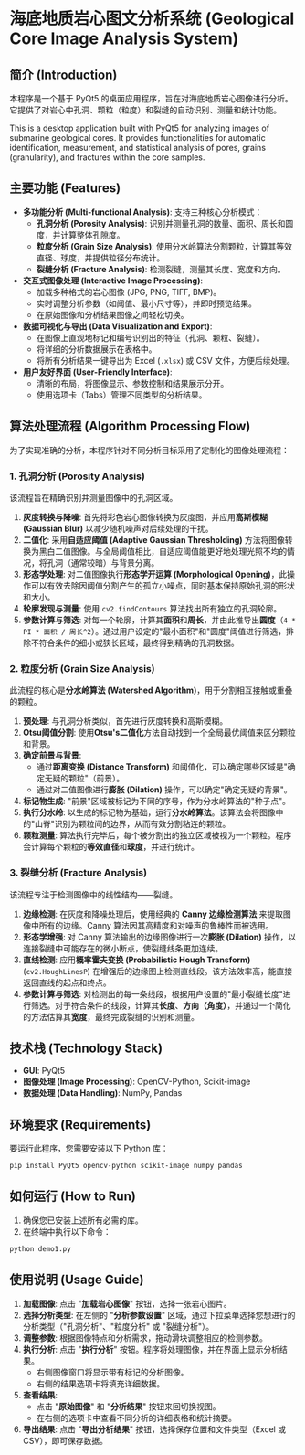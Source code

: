 # 海底地质岩心图文分析系统 (Geological Core Image Analysis System)

## 简介 (Introduction)

本程序是一个基于 PyQt5 的桌面应用程序，旨在对海底地质岩心图像进行分析。它提供了对岩心中孔洞、颗粒（粒度）和裂缝的自动识别、测量和统计功能。

This is a desktop application built with PyQt5 for analyzing images of submarine geological cores. It provides functionalities for automatic identification, measurement, and statistical analysis of pores, grains (granularity), and fractures within the core samples.

## 主要功能 (Features)

*   **多功能分析 (Multi-functional Analysis)**: 支持三种核心分析模式：
    *   **孔洞分析 (Porosity Analysis)**: 识别并测量孔洞的数量、面积、周长和圆度，并计算整体孔隙度。
    *   **粒度分析 (Grain Size Analysis)**: 使用分水岭算法分割颗粒，计算其等效直径、球度，并提供粒径分布统计。
    *   **裂缝分析 (Fracture Analysis)**: 检测裂缝，测量其长度、宽度和方向。
*   **交互式图像处理 (Interactive Image Processing)**:
    *   加载多种格式的岩心图像 (JPG, PNG, TIFF, BMP)。
    *   实时调整分析参数（如阈值、最小尺寸等），并即时预览结果。
    *   在原始图像和分析结果图像之间轻松切换。
*   **数据可视化与导出 (Data Visualization and Export)**:
    *   在图像上直观地标记和编号识别出的特征（孔洞、颗粒、裂缝）。
    *   将详细的分析数据展示在表格中。
    *   将所有分析结果一键导出为 Excel (`.xlsx`) 或 CSV 文件，方便后续处理。
*   **用户友好界面 (User-Friendly Interface)**:
    *   清晰的布局，将图像显示、参数控制和结果展示分开。
    *   使用选项卡（Tabs）管理不同类型的分析结果。

## 算法处理流程 (Algorithm Processing Flow)

为了实现准确的分析，本程序针对不同分析目标采用了定制化的图像处理流程：

### 1. 孔洞分析 (Porosity Analysis)
该流程旨在精确识别并测量图像中的孔洞区域。
1.  **灰度转换与降噪**: 首先将彩色岩心图像转换为灰度图，并应用**高斯模糊 (Gaussian Blur)** 以减少随机噪声对后续处理的干扰。
2.  **二值化**: 采用**自适应阈值 (Adaptive Gaussian Thresholding)** 方法将图像转换为黑白二值图像。与全局阈值相比，自适应阈值能更好地处理光照不均的情况，将孔洞（通常较暗）与背景分离。
3.  **形态学处理**: 对二值图像执行**形态学开运算 (Morphological Opening)**，此操作可以有效去除因阈值分割产生的孤立小噪点，同时基本保持原始孔洞的形状和大小。
4.  **轮廓发现与测量**: 使用 `cv2.findContours` 算法找出所有独立的孔洞轮廓。
5.  **参数计算与筛选**: 对每一个轮廓，计算其**面积**和**周长**，并由此推导出**圆度**（`4 * PI * 面积 / 周长^2`）。通过用户设定的"最小面积"和"圆度"阈值进行筛选，排除不符合条件的细小或狭长区域，最终得到精确的孔洞数据。

### 2. 粒度分析 (Grain Size Analysis)
此流程的核心是**分水岭算法 (Watershed Algorithm)**，用于分割相互接触或重叠的颗粒。
1.  **预处理**: 与孔洞分析类似，首先进行灰度转换和高斯模糊。
2.  **Otsu阈值分割**: 使用**Otsu's二值化**方法自动找到一个全局最优阈值来区分颗粒和背景。
3.  **确定前景与背景**:
    *   通过**距离变换 (Distance Transform)** 和阈值化，可以确定哪些区域是"确定无疑的颗粒"（前景）。
    *   通过对二值图像进行**膨胀 (Dilation)** 操作，可以确定"确定无疑的背景"。
4.  **标记物生成**: "前景"区域被标记为不同的序号，作为分水岭算法的"种子点"。
5.  **执行分水岭**: 以生成的标记物为基础，运行**分水岭算法**。该算法会将图像中的"山脊"识别为颗粒间的边界，从而有效分割粘连的颗粒。
6.  **颗粒测量**: 算法执行完毕后，每个被分割出的独立区域被视为一个颗粒。程序会计算每个颗粒的**等效直径**和**球度**，并进行统计。

### 3. 裂缝分析 (Fracture Analysis)
该流程专注于检测图像中的线性结构——裂缝。
1.  **边缘检测**: 在灰度和降噪处理后，使用经典的 **Canny 边缘检测算法** 来提取图像中所有的边缘。Canny 算法因其高精度和对噪声的鲁棒性而被选用。
2.  **形态学增强**: 对 Canny 算法输出的边缘图像进行一次**膨胀 (Dilation)** 操作，以连接裂缝中可能存在的微小断点，使裂缝线条更加连续。
3.  **直线检测**: 应用**概率霍夫变换 (Probabilistic Hough Transform)** (`cv2.HoughLinesP`) 在增强后的边缘图上检测直线段。该方法效率高，能直接返回直线的起点和终点。
4.  **参数计算与筛选**: 对检测出的每一条线段，根据用户设置的"最小裂缝长度"进行筛选。对于符合条件的线段，计算其**长度**、**方向（角度）**，并通过一个简化的方法估算其**宽度**，最终完成裂缝的识别和测量。

## 技术栈 (Technology Stack)

*   **GUI**: PyQt5
*   **图像处理 (Image Processing)**: OpenCV-Python, Scikit-image
*   **数据处理 (Data Handling)**: NumPy, Pandas

## 环境要求 (Requirements)

要运行此程序，您需要安装以下 Python 库：

```bash
pip install PyQt5 opencv-python scikit-image numpy pandas
```

## 如何运行 (How to Run)

1.  确保您已安装上述所有必需的库。
2.  在终端中执行以下命令：

```bash
python demo1.py
```

## 使用说明 (Usage Guide)

1.  **加载图像**: 点击 "**加载岩心图像**" 按钮，选择一张岩心图片。
2.  **选择分析类型**: 在左侧的 "**分析参数设置**" 区域，通过下拉菜单选择您想进行的分析类型（"孔洞分析"、"粒度分析" 或 "裂缝分析"）。
3.  **调整参数**: 根据图像特点和分析需求，拖动滑块调整相应的检测参数。
4.  **执行分析**: 点击 "**执行分析**" 按钮。程序将处理图像，并在界面上显示分析结果。
    *   右侧图像窗口将显示带有标记的分析图像。
    *   右侧的结果选项卡将填充详细数据。
5.  **查看结果**:
    *   点击 "**原始图像**" 和 "**分析结果**" 按钮来回切换视图。
    *   在右侧的选项卡中查看不同分析的详细表格和统计摘要。
6.  **导出结果**: 点击 "**导出分析结果**" 按钮，选择保存位置和文件类型（Excel 或 CSV），即可保存数据。
